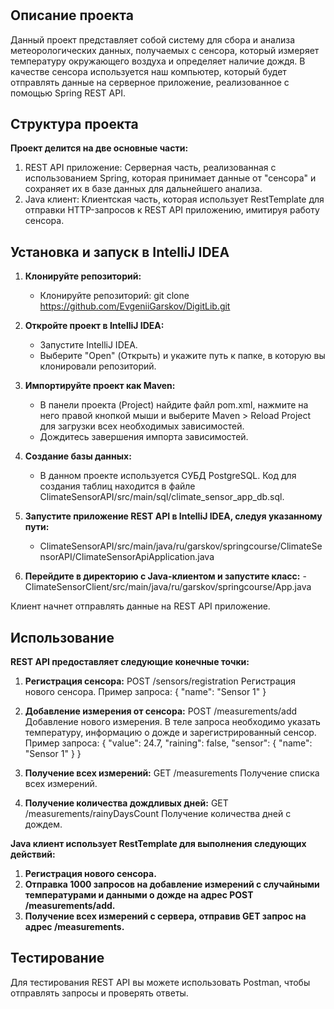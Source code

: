 # 

## Описание проекта
Данный проект представляет собой систему для сбора и анализа метеорологических данных, получаемых с сенсора, который измеряет температуру окружающего воздуха и определяет наличие дождя. В качестве сенсора используется наш компьютер, который будет отправлять данные на серверное приложение, реализованное с помощью Spring REST API.

## Структура проекта

**Проект делится на две основные части:**

1. REST API приложение: Серверная часть, реализованная с использованием Spring, которая принимает данные от "сенсора" и сохраняет их в базе данных для дальнейшего анализа.
2. Java клиент: Клиентская часть, которая использует RestTemplate для отправки HTTP-запросов к REST API приложению, имитируя работу сенсора.

## Установка и запуск в IntelliJ IDEA
1. **Клонируйте репозиторий:**
    - Клонируйте репозиторий: git clone https://github.com/EvgeniiGarskov/DigitLib.git
  
2. **Откройте проект в IntelliJ IDEA:**
    - Запустите IntelliJ IDEA.
    - Выберите "Open" (Открыть) и укажите путь к папке, в которую вы клонировали репозиторий.
  
3. **Импортируйте проект как Maven:**
    - В панели проекта (Project) найдите файл pom.xml, нажмите на него правой кнопкой мыши и выберите Maven > Reload Project для загрузки всех необходимых зависимостей.
    - Дождитесь завершения импорта зависимостей.
  
4. **Создание базы данных:**
    - В данном проекте используется СУБД PostgreSQL. Код для создания таблиц находится в файле ClimateSensorAPI/src/main/sql/climate_sensor_app_db.sql.

5. **Запустите приложение REST API в IntelliJ IDEA, следуя указанному пути:**
   - ClimateSensorAPI/src/main/java/ru/garskov/springcourse/ClimateSensorAPI/ClimateSensorApiApplication.java
  
6. **Перейдите в директорию с Java-клиентом и запустите класс:**
   -ClimateSensorClient/src/main/java/ru/garskov/springcourse/App.java
   
Клиент начнет отправлять данные на REST API приложение.

## Использование

**REST API предоставляет следующие конечные точки:**

1. **Регистрация сенсора:**
    POST /sensors/registration
    Регистрация нового сенсора.
    Пример запроса:
    {
        "name": "Sensor 1"
    }

2. **Добавление измерения от сенсора:**
    POST /measurements/add
    Добавление нового измерения. В теле запроса необходимо указать температуру, информацию о дожде и зарегистрированный сенсор.
    Пример запроса:
    {
        "value": 24.7,
        "raining": false,
        "sensor": {
            "name": "Sensor 1"
        }
    }

3. **Получение всех измерений:**
    GET /measurements
    Получение списка всех измерений.

4. **Получение количества дождливых дней:**
    GET /measurements/rainyDaysCount
    Получение количества дней с дождем.

**Java клиент использует RestTemplate для выполнения следующих действий:**

1. **Регистрация нового сенсора.**
2. **Отправка 1000 запросов на добавление измерений с случайными температурами и данными о дожде на адрес POST /measurements/add.**
3. **Получение всех измерений с сервера, отправив GET запрос на адрес /measurements.**

## Тестирование

Для тестирования REST API вы можете использовать Postman, чтобы отправлять запросы и проверять ответы.
